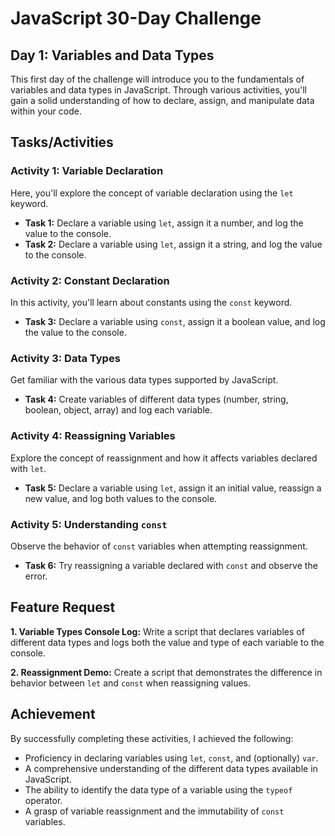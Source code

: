 # JavaScript 30-Day Challenge

## Day 1: Variables and Data Types

This first day of the challenge will introduce you to the fundamentals of variables and data types in JavaScript. Through various activities, you'll gain a solid understanding of how to declare, assign, and manipulate data within your code.

## Tasks/Activities

### Activity 1: Variable Declaration

Here, you'll explore the concept of variable declaration using the `let` keyword.

- **Task 1:** Declare a variable using `let`, assign it a number, and log the value to the console.
- **Task 2:** Declare a variable using `let`, assign it a string, and log the value to the console.

### Activity 2: Constant Declaration

In this activity, you'll learn about constants using the `const` keyword.

- **Task 3:** Declare a variable using `const`, assign it a boolean value, and log the value to the console.

### Activity 3: Data Types

Get familiar with the various data types supported by JavaScript.

- **Task 4:** Create variables of different data types (number, string, boolean, object, array) and log each variable.

### Activity 4: Reassigning Variables

Explore the concept of reassignment and how it affects variables declared with `let`.

- **Task 5:** Declare a variable using `let`, assign it an initial value, reassign a new value, and log both values to the console.

### Activity 5: Understanding `const`

Observe the behavior of `const` variables when attempting reassignment.

- **Task 6:** Try reassigning a variable declared with `const` and observe the error.

## Feature Request

**1. Variable Types Console Log:** Write a script that declares variables of different data types and logs both the value and type of each variable to the console.

**2. Reassignment Demo:** Create a script that demonstrates the difference in behavior between `let` and `const` when reassigning values.

## Achievement

By successfully completing these activities, I achieved the following:

- Proficiency in declaring variables using `let`, `const`, and (optionally) `var`.
- A comprehensive understanding of the different data types available in JavaScript.
- The ability to identify the data type of a variable using the `typeof` operator.
- A grasp of variable reassignment and the immutability of `const` variables.